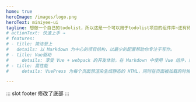 ```yaml
---
home: true
heroImage: /images/logo.png
heroText: miniyee-ui
tagline: 想做一个自己的todolist，所以这是一个可以用于todolist项目的组件库~还有待完善~
# actionText: 快速上手 →
# features:
# - title: 简洁至上
#   details: 以 Markdown 为中心的项目结构，以最少的配置帮助你专注于写作。
# - title: Vue驱动
#     details: 享受 Vue + webpack 的开发体验，在 Markdown 中使用 Vue 组件，同时可以使用 Vue 来开发自定义主题。
# - title: 高性能
#     details: VuePress 为每个页面预渲染生成静态的 HTML，同时在页面被加载的时候，将作为 SPA 运行。

---
```


::: slot footer
修改了底部
:::